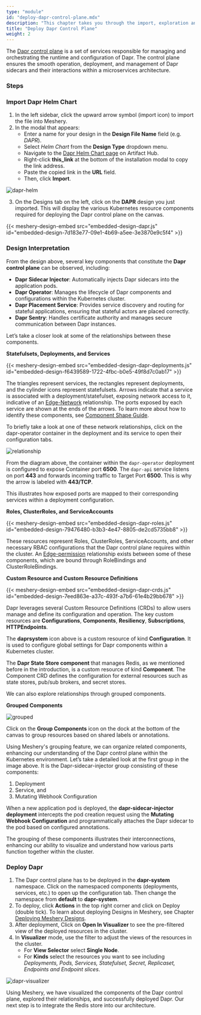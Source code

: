 ```yaml
---
type: "module"
id: "deploy-dapr-control-plane.mdx"
description: "This chapter takes you through the import, exploration and deployment of Dapr control plane components"
title: "Deploy Dapr Control Plane"
weight: 2
---
```


The [Dapr control plane](https://docs.dapr.io/concepts/dapr-services/) is a set of services responsible for managing and orchestrating the runtime and configuration of Dapr. The control plane ensures the smooth operation, deployment, and management of Dapr sidecars and their interactions within a microservices architecture.

### Steps

### Import Dapr Helm Chart

1. In the left sidebar, click the upward arrow symbol (import icon) to import the file into Meshery.
2. In the modal that appears:
   - Enter a name for your design in the **Design File Name** field (e.g. _DAPR_).
   - Select _Helm Chart_ from the **Design Type** dropdown menu.
   - Navigate to the [Dapr Helm Chart page](https://artifacthub.io/packages/helm/dapr/dapr/1.14.0-rc.4?modal=install) on Artifact Hub.
   - Right-click **this_link** at the bottom of the installation modal to copy the link address.
   - Paste the copied link in the **URL** field.
   - Then, click **Import**.

![dapr-helm](dapr-helm.png)

3. On the Designs tab on the left, click on the **DAPR** design you just imported. This will display the various Kubernetes resource components required for deploying the Dapr control plane on the canvas.

{{< meshery-design-embed src="embedded-design-dapr.js" id="embedded-design-7d183e77-09e1-4b69-a5ee-3e3870e9c5f4" >}}

### Design Interpretation

From the design above, several key components that constitute the **Dapr control plane** can be observed, including:

- **Dapr Sidecar Injector**: Automatically injects Dapr sidecars into the application pods.
- **Dapr Operator**: Manages the lifecycle of Dapr components and configurations within the Kubernetes cluster.
- **Dapr Placement Service**: Provides service discovery and routing for stateful applications, ensuring that stateful actors are placed correctly.
- **Dapr Sentry**: Handles certificate authority and manages secure communication between Dapr instances.

Let’s take a closer look at some of the relationships between these components.

**Statefulsets, Deployments, and Services**

{{< meshery-design-embed src="embedded-design-dapr-deployments.js" id="embedded-design-f6439589-1722-4fbc-b0e5-49f8d7c0ab17" >}}

The triangles represent services, the rectangles represent deployments, and the cylinder icons represent statefulsets. Arrows indicate that a service is associated with a deployment/statefulset, exposing network access to it, indicative of an [Edge-Network](https://docs.meshery.io/concepts/logical/relationships#1-edge---network) relationship. The ports exposed by each service are shown at the ends of the arrows. To learn more about how to identify these components, see [Component Shape Guide]().

To briefly take a look at one of these network relationships, click on the dapr-operator container in the deployment and its service to open their configuration tabs.

![relationship](relationship.png)

From the diagram above, the container within the `dapr-operator` deployment is configured to expose Container port **6500**. The `dapr-api` service listens on port **443** and forwards incoming traffic to Target Port **6500**. This is why the arrow is labeled with **443/TCP**.

This illustrates how exposed ports are mapped to their corresponding services within a deployment configuration.

**Roles, ClusterRoles, and ServiceAccounts**

{{< meshery-design-embed src="embedded-design-dapr-roles.js" id="embedded-design-79476480-b3b3-4e47-8805-de2cd5735bb8" >}}

These resources represent Roles, ClusterRoles, ServiceAccounts, and other necessary RBAC configurations that the Dapr control plane requires within the cluster. An [Edge-permission](https://docs.meshery.io/concepts/logical/relationships#3-edge---permission) relationship exists between some of these components, which are bound through RoleBindings and ClusterRoleBindings.

**Custom Resource and Custom Resource Definitions**

{{< meshery-design-embed src="embedded-design-dapr-crds.js" id="embedded-design-7eed863e-a37c-493f-a7b6-61e4b29bb678" >}}

Dapr leverages several Custom Resource Definitions (CRDs) to allow users manage and define its configuration and operation. The key custom resources are **Configurations**, **Components**, **Resiliency**, **Subscriptions**, **HTTPEndpoints**.

The **daprsystem** icon above is a custom resource of kind **Configuration**. It is used to configure global settings for Dapr components within a Kubernetes cluster.

The **Dapr State Store component** that manages Redis, as we mentioned before in the introduction, is a custom resource of kind **Component**. The Component CRD defines the configuration for external resources such as state stores, pub/sub brokers, and secret stores.

We can also explore relationships through grouped components.

**Grouped Components**

![grouped](grouped.png)

Click on the **Group Components** icon on the dock at the bottom of the canvas to group resources based on shared labels or annotations.

Using Meshery's grouping feature, we can organize related components, enhancing our understanding of the Dapr control plane within the Kubernetes environment. Let’s take a detailed look at the first group in the image above. It is the Dapr-sidecar-injector group consisting of these components:

1. Deployment
2. Service, and
3. Mutating Webhook Configuration

When a new application pod is deployed, the **dapr-sidecar-injector deployment** intercepts the pod creation request using the **Mutating Webhook Configuration** and programmatically attaches the Dapr sidecar to the pod based on configured annotations.

The grouping of these components illustrates their interconnections, enhancing our ability to visualize and understand how various parts function together within the cluster.

### Deploy Dapr

1. The Dapr control plane has to be deployed in the **dapr-system** namespace. Click on the namespaced components (deployments, services, etc.) to open up the configuration tab. Then change the namespace from **default** to **dapr-system**.
2. To deploy, click **Actions** in the top right corner and click on Deploy (double tick). To learn about deploying Designs in Meshery, see Chapter [Deploying Meshery Designs](https://cloud.layer5.io/academy/learning-paths/mastering-meshery/introduction-to-meshery).
3. After deployment, Click on **Open In Visualizer** to see the pre-filtered view of the deployed resources in the cluster.
4. In **Visualizer** mode, use the filter to adjust the views of the resources in the cluster.
   - For **View Selector** select **Single Node**.
   - For **Kinds** select the resources you want to see including _Deployments, Pods, Services, Statefulset, Secret, Replicaset, Endpoints and Endpoint slices_.

![dapr-visualizer](dapr-visualizer.png)

Using Meshery, we have visualized the components of the Dapr control plane, explored their relationships, and successfully deployed Dapr. Our next step is to integrate the Redis store into our architecture.
